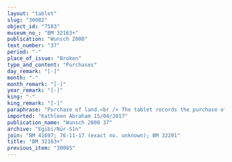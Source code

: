 ```yaml
---
layout: "tablet"
slug: "30082"
object_id: "7583"
museum_no_: "BM 32163+"
publication: "Wunsch 2000"
text_number: "37"
period: "-"
place_of_issue: "Broken"
type_and_content: "Purchases"
day_remark: "[-]"
month: "-"
month_remark: "[-]"
year_remark: "[-]"
king: "-"
king_remark: "[-]"
paraphrase: "Purchase of land.<br /> The tablet records the purchase of agricultural land which, given its irregular shape, is calculated according to seven different measured areas: each one of these smaller plots is described separately, marked on the tablet by a line drawn at the end of each paragraph (and indicated below in the paraphrase by LINE).<br /> <strong>A<sub>1</sub></strong> und <strong>A<sub>2</sub></strong> purchase 1 kor (13500 m<sup>2</sup>) agricultural land (<em>zēru</em>) from <strong>B</strong>: this consists of a date garden (<em>kir&ucirc; gi&scaron;immarē zaqpi</em>) located in the open country (<em>eqel ṣēri</em>), cultivated with big as well as young date palms (<em>tālu</em>), in front of the Zababa Gate in the district (<em>pīhatu</em>) of Babylon. LINE<br /> 1) The first area (<em>mi&scaron;ihtu</em>) measures 0;2.0.5.2+x Kor (5790+ m<sup>2</sup>) in total. Its upper side in the West is 700 cubits (350 m) long and it borders on some property whose details are lost, the second measured area listed below (<em>libbū eqli</em>) , and the field of <strong><sup>f</sup>C</strong>; its lower side in the East, which has the same length as the upper side, borders on (the property of) <strong>A<sub>1</sub></strong> und <strong>A<sub>2</sub></strong>. Its upper front in the North is 35 cubits (17,5 m) long and borders on the royal street (<em>harrān &scaron;arri</em>) along the bank (<em>ki&scaron;ādu</em>) of the Banītu-Canal; its lower front in the South is 32 2/3 cubits (c. 16,5 m) long and it borders on the next measured area.<br /> 2) The second area (<em>mi&scaron;ihtu</em>) measures 0;0.5.5 Kor (2625 m<sup>2</sup>) in total. Its upper side in the West, 300 cubits (150 m) long, borders on a plot of 0.0.0.5.6 2/3 Kor (425 m<sup>2</sup>) with x cubits long short sides, and on the property of <strong><sup>f</sup>C</strong>, mother of <strong>D<sub>1</sub></strong> and <strong>D<sub>2</sub></strong>; its lower side in the East, which has the same length as the upper side borders on the property of <strong>A<sub>1</sub></strong> und <strong>A<sub>2</sub></strong>. Its upper front in the North, 32 2/3 cubits (c. 16,3 m) long, borders on the first plot, an unknown amount of cubits of its lower front in the South borders on the next measured area (<em>libbū eqli</em>). LINE<br /> 3) The surface of the third measured area (<em>mi&scaron;ihtu</em>) is lost in a lacuna. Its long sides are 300 cubits (150 m) long and border on the property of <strong><sup>f</sup>C</strong> in the West and on the land of <strong>A<sub>1</sub></strong> and <strong>A<sub>2</sub></strong> in the East. The front sides, whose lengths are also lost, are adjacent to the second plot in the North and to the next measured area (<em>libbu eqli</em>) in the South. LINE<br /> 4) The fourth measured area (<em>mi&scaron;ihtu</em>), of an unknown size, has the same lengths and neighbours for the long sides: 300 cubits (150 m), <strong><sup>f</sup>C</strong> in the West, and <strong>A<sub>1</sub></strong> and <strong>A<sub>2</sub></strong> in the East. Its upper front side in the North is 20 2/3 cubits (c. 10,3 m) long and borders on the previous (third) measured area, while its lower front in the South, 16 1/2 cubits (c. 8,25 m) long, borders on the measured area (<em>libbū eqli</em>). LINE<br /> 5) The surface area of the fifth plot (<em>mi&scaron;ihtu</em>) is also lost in a lacuna. Its long sides are 300 cubits (150 m) long and border on the property of <strong><sup>f</sup>C</strong> in the West and on the land of <strong>A<sub>1</sub></strong> and <strong>A<sub>2</sub></strong> in the East. The upper front in the North, 16 1/2 cubits (c. 8,25 m) long, is adjacent to the previous (fourth) plot in the North; its lower front side in the South is 10 cubits (5 m) long and borders on the next plot (<em>libbū eqli</em>). LINE<br /> 6) The sixth measured area (<em>mi&scaron;ihtu</em>), whose size is lost in a lacuna, has once again the same lengths and neighbours for its long sides: 300 cubits (150 m), <strong><sup>f</sup>C</strong> in the West, and <strong>A<sub>1</sub></strong> and <strong>A<sub>2</sub></strong> in the East. Its upper front side in the North is 10 cubits (5 m) long and is adjacent to the previous (fifth) measured area, while the lower front side in the South borders on the next plot. LINE<br /> 7) The last measured area (<em>mi&scaron;ihtu</em>), of unknown size, has shorter sides. The long ones measure 250 cubits (125 m) and border once again on <strong><sup>f</sup>C</strong> in the West, and <strong>A<sub>1</sub></strong> and <strong>A<sub>2</sub></strong> in the East &ndash; while its upper front in the North is adjacent to the previous (sixth) plot. LINE<br /> <strong>A<sub>1</sub></strong> and <strong>A<sub>2</sub></strong> declare the equivalent for this land together with the seller <strong>B</strong> (A <em>itti</em> B <em>mahīra nab&ucirc; i&scaron;ām</em>) to be 1 shekel each X kor of land (the exact amount is lost in a lacuna of the tablet). From a broken passage it is possible to infer that the buyers have given (<em>nadānu</em>) some minas and shekels of silver corresponding to the entire purchase price (<em>&scaron;īmi&scaron;u gamrūtu</em>) of this field, plus more silver as additional payment (<em>k&icirc; atri</em>). LINE<br /> The seller acknowledge that he has received the full amount of silver in pieces (<em>&scaron;ibirtu</em>), and he is satisfied (<em>apālu </em>&nbsp;G Stat). The following lines, in fragmentary condition, must have recorded the warranty clause against future claims between the parties or members of their families. Names of 5 witnesses and 2 scribes. The exact measurements of each plot of land are recorded in BM30933.<br /> &nbsp;<br /> <strong>A<sub>1</sub></strong> = Nergal-Bān&ucirc;nu/Ṣillāya//Rab-ban&ecirc;; <strong>A<sub>2</sub></strong> = Nab&ucirc;-ahhē-iddin/&Scaron;ulāya//Egibi; <strong>B</strong> = Nab&ucirc;-&scaron;umu-uṣur/Nab&ucirc;-kuzub-ilī//Rab-ban&ecirc;; <strong><sup>f</sup>C</strong> = <sup>f</sup>&Scaron;ahundu /&hellip;, mother of <strong>D<sub>1</sub></strong> and <strong>D<sub>2</sub></strong>; <strong>D<sub>1</sub></strong> = Nab&ucirc;-etel-ilī; <strong>D<sub>2</sub></strong> = Nab&ucirc;-uṣur-napi&scaron;ti"
imported: "Kathleen Abraham 15/04/2017"
publication_name: "Wunsch 2000 37"
archive: "Egibi/Nūr-Sîn"
join: "BM 41697; 76-11-17 (exact no. unknown); BM 32201"
title: "BM 32163+"
previous_item: "30085"
---
```


